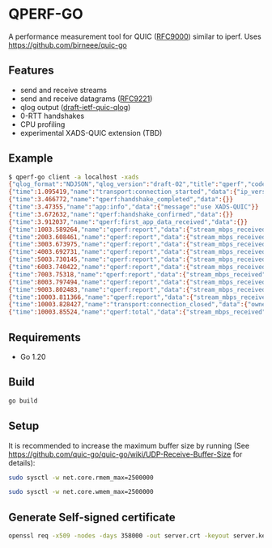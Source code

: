 # QPERF-GO

A performance measurement tool for QUIC ([RFC9000](https://datatracker.ietf.org/doc/html/rfc9000)) similar to iperf.
Uses https://github.com/birneee/quic-go

## Features

- send and receive streams
- send and receive datagrams ([RFC9221](https://datatracker.ietf.org/doc/html/rfc9221))
- qlog output ([draft-ietf-quic-qlog](https://datatracker.ietf.org/doc/draft-ietf-quic-qlog-main-schema/))
- 0-RTT handshakes
- CPU profiling
- experimental XADS-QUIC extension (TBD)

## Example
```bash
$ qperf-go client -a localhost -xads
{"qlog_format":"NDJSON","qlog_version":"draft-02","title":"qperf","code_version":"(devel)","trace":{"vantage_point":{"type":"client"},"common_fields":{"reference_time":1684163451590.148,"time_format":"relative"}}}
{"time":1.095419,"name":"transport:connection_started","data":{"ip_version":"ipv6","src_ip":"::","src_port":46078,"dst_ip":"127.0.0.1","dst_port":18080,"src_cid":"(empty)","dst_cid":"bcfce24fc203637c9c034a"},"group_id":"bcfce24fc203637c9c034a","ODCID":"bcfce24fc203637c9c034a"}
{"time":3.466772,"name":"qperf:handshake_completed","data":{}}
{"time":3.47355,"name":"app:info","data":{"message":"use XADS-QUIC"}}
{"time":3.672632,"name":"qperf:handshake_confirmed","data":{}}
{"time":3.912037,"name":"qperf:first_app_data_received","data":{}}
{"time":1003.589264,"name":"qperf:report","data":{"stream_mbps_received":2473.7253,"stream_bytes_received":310322430,"period":1003.5793}}
{"time":2003.608461,"name":"qperf:report","data":{"stream_mbps_received":2541.7769,"stream_bytes_received":317728224,"period":1000.0192}}
{"time":3003.673975,"name":"qperf:report","data":{"stream_mbps_received":2501.291,"stream_bytes_received":312681798,"period":1000.06537}}
{"time":4003.692731,"name":"qperf:report","data":{"stream_mbps_received":2527.6216,"stream_bytes_received":315958698,"period":1000.0189}}
{"time":5003.730145,"name":"qperf:report","data":{"stream_mbps_received":2510.7983,"stream_bytes_received":313861482,"period":1000.03723}}
{"time":6003.740422,"name":"qperf:report","data":{"stream_mbps_received":2463.1548,"stream_bytes_received":307897524,"period":1000.0104}}
{"time":7003.75318,"name":"qperf:report","data":{"stream_mbps_received":2539.1724,"stream_bytes_received":317400534,"period":1000.01263}}
{"time":8003.797494,"name":"qperf:report","data":{"stream_mbps_received":2514.4502,"stream_bytes_received":314320248,"period":1000.04443}}
{"time":9003.802483,"name":"qperf:report","data":{"stream_mbps_received":2513.501,"stream_bytes_received":314189172,"period":1000.005}}
{"time":10003.811366,"name":"qperf:report","data":{"stream_mbps_received":2480.9849,"stream_bytes_received":310125816,"period":1000.00885}}
{"time":10003.828427,"name":"transport:connection_closed","data":{"owner":"local","application_code":0,"reason":"no error"},"group_id":"bcfce24fc203637c9c034a","ODCID":"bcfce24fc203637c9c034a"}
{"time":10003.85524,"name":"qperf:total","data":{"stream_mbps_received":2506.6792,"stream_bytes_received":3134554112,"period":10003.846}}
```

## Requirements
- Go 1.20

## Build
```bash
go build
```

## Setup
It is recommended to increase the maximum buffer size by running (See https://github.com/quic-go/quic-go/wiki/UDP-Receive-Buffer-Size for details):

```bash
sudo sysctl -w net.core.rmem_max=2500000
```
```bash
sudo sysctl -w net.core.wmem_max=2500000
```
## Generate Self-signed certificate
```bash
openssl req -x509 -nodes -days 358000 -out server.crt -keyout server.key -config server.req
```